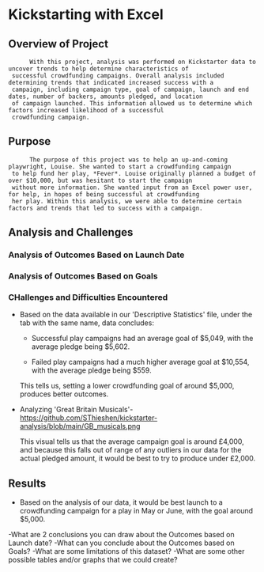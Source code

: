 # **Kickstarting with Excel**

## Overview of Project

          With this project, analysis was performed on Kickstarter data to uncover trends to help determine characteristics of 
     successful crowdfunding campaigns. Overall analysis included determining trends that indicated increased success with a 
     campaign, including campaign type, goal of campaign, launch and end dates, number of backers, amounts pledged, and location
     of campaign launched. This information allowed us to determine which factors increased likelihood of a successful 
     crowdfunding campaign.
          
## Purpose
         
          The purpose of this project was to help an up-and-coming playwright, Louise. She wanted to start a crowdfunding campaign
     to help fund her play, *Fever*. Louise originally planned a budget of over $10,000, but was hesitant to start the campaign
     without more information. She wanted input from an Excel power user, for help, in hopes of being successful at crowdfunding
     her play. Within this analysis, we were able to determine certain factors and trends that led to success with a campaign.





## Analysis and Challenges


### Analysis of Outcomes Based on Launch Date


### Analysis of Outcomes Based on Goals


### CHallenges and Difficulties Encountered

  * Based on the data available in our 'Descriptive Statistics' file, under the tab with the same name, data concludes:
  
    - Successful play campaigns had an average goal of $5,049, with the average pledge being $5,602.
      
    - Failed play campaigns had a much higher average goal at $10,554, with the average pledge being $559.

    This tells us, setting a lower crowdfunding goal of around $5,000, produces better outcomes.
    
    

  - Analyzing 'Great Britain Musicals'- https://github.com/SThieshen/kickstarter-analysis/blob/main/GB_musicals.png
        
    This visual tells us that the average campaign goal is around £4,000, and because this falls out of range of any outliers in our data for the actual pledged amount,      it would be best to try to produce under £2,000.
   
   
   
## Results

  * Based on the analysis of our data, it would be best launch to a crowdfunding campaign for a play in May or June, with the goal around $5,000.










  -What are 2 conclusions you can draw about the Outcomes based on Launch date?
  -What can you conclude about the Outcomes based on Goals?
  -What are some limitations of this dataset?
  -What are some other possible tables and/or graphs that we could create?
